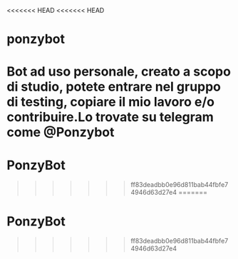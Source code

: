 <<<<<<< HEAD
<<<<<<< HEAD
# ponzybot
Bot ad uso personale, creato a scopo di studio, potete entrare nel gruppo di testing, copiare il mio lavoro e/o contribuire.Lo trovate su telegram come @Ponzybot
=======
# PonzyBot
>>>>>>> ff83deadbb0e96d811bab44fbfe74946d63d27e4
=======
# PonzyBot
>>>>>>> ff83deadbb0e96d811bab44fbfe74946d63d27e4
